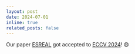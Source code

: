 ```yaml
---
layout: post
date: 2024-07-01
inline: true
related_posts: false
---
```


Our paper [ESREAL](https://arxiv.org/abs/2403.16167) got accepted to [ECCV 2024](https://eccv.ecva.net/)! :smile: